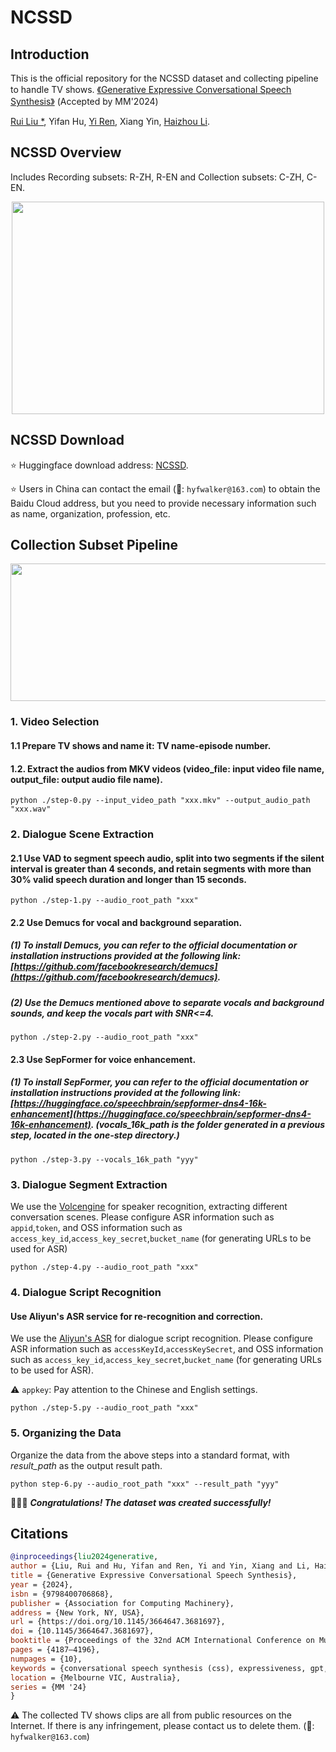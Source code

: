 # NCSSD
## Introduction

This is the official repository for the NCSSD dataset and collecting pipeline to handle TV shows. [《Generative Expressive Conversational Speech Synthesis》](https://arxiv.org/pdf/2407.21491)
 (Accepted by MM'2024)

[Rui Liu *](https://ttslr.github.io/), Yifan Hu, [Yi Ren](https://rayeren.github.io/), Xiang Yin, [Haizhou Li](https://colips.org/~eleliha/).

## NCSSD Overview 
Includes Recording subsets: R-ZH, R-EN and Collection subsets: C-ZH, C-EN.
<div align=center><img width="500" height="340" src="image-1.png"/></div>

## NCSSD Download
⭐ Huggingface download address: [NCSSD](https://huggingface.co/datasets/walkerhyf/NCSSD).

⭐ Users in China can contact the email (📧: ``hyfwalker@163.com``) to obtain the Baidu Cloud address, but you need to provide necessary information such as name, organization, profession, etc.

<!-- GPT-Talker的爬取数据流程 -->

## Collection Subset Pipeline
<div align=center><img width="800" height="220" src="image.png"/></div>

<!-- 0. 搜集的视频+统一名称 -->
### 1. Video Selection
#### 1.1 Prepare TV shows and name it: **TV name-episode number**.

#### 1.2. Extract the audios from MKV videos (video_file: input video file name, output_file: output audio file name).
```
python ./step-0.py --input_video_path "xxx.mkv" --output_audio_path "xxx.wav"
```

<!-- Dialogue Scene Extraction -->
### 2. Dialogue Scene Extraction
#### 2.1 Use VAD to segment speech audio, split into two segments if the silent interval is greater than 4 seconds, and retain segments with more than 30% valid speech duration and longer than 15 seconds.
```
python ./step-1.py --audio_root_path "xxx"
```

<!-- Demucs -->
#### 2.2 Use Demucs for vocal and background separation.
##### (1) To install Demucs, you can refer to the official documentation or installation instructions provided at the following link: [https://github.com/facebookresearch/demucs](https://github.com/facebookresearch/demucs). 

##### (2) Use the Demucs mentioned above to separate vocals and background sounds, and keep the vocals part with SNR<=4.
```
python ./step-2.py --audio_root_path "xxx"
```

<!-- sepformer -->
#### 2.3 Use SepFormer for voice enhancement.
##### (1) To install SepFormer, you can refer to the official documentation or installation instructions provided at the following link: [https://huggingface.co/speechbrain/sepformer-dns4-16k-enhancement](https://huggingface.co/speechbrain/sepformer-dns4-16k-enhancement). (*vocals_16k_path* is the folder generated in a previous step, located in the **one-step** directory.)
```
python ./step-3.py --vocals_16k_path "yyy"
```

<!-- Speaker -->
### 3. Dialogue Segment Extraction
We use the [Volcengine](https://console.volcengine.com/speech/app) for speaker recognition, extracting different conversation scenes. Please configure ASR information such as ``appid``,``token``, and OSS information such as ``access_key_id``,``access_key_secret``,``bucket_name`` (for generating URLs to be used for ASR)
```
python ./step-4.py --audio_root_path "xxx"
```



### 4. Dialogue Script Recognition
#### Use Aliyun's ASR service for re-recognition and correction.

We use the [Aliyun's ASR](https://ai.aliyun.com/nls/filetrans?spm=5176.28508143.nav-v2-dropdown-menu-0.d_main_9_1_1_1.5421154aIHmaWo&scm=20140722.X_data-b7a761a1c730419a6c79._.V_1) for dialogue script recognition. Please configure ASR information such as ``accessKeyId``,``accessKeySecret``, and OSS information such as ``access_key_id``,``access_key_secret``,``bucket_name`` (for generating URLs to be used for ASR). 

⚠ ``appkey``: Pay attention to the Chinese and English settings.

```
python ./step-5.py --audio_root_path "xxx"
```


### 5. Organizing the Data
Organize the data from the above steps into a standard format, with *result_path* as the output result path.
```
python step-6.py --audio_root_path "xxx" --result_path "yyy"
```


🎉🎉🎉 ***Congratulations! The dataset was created successfully!***

## Citations

```bibtex
@inproceedings{liu2024generative,
author = {Liu, Rui and Hu, Yifan and Ren, Yi and Yin, Xiang and Li, Haizhou},
title = {Generative Expressive Conversational Speech Synthesis},
year = {2024},
isbn = {9798400706868},
publisher = {Association for Computing Machinery},
address = {New York, NY, USA},
url = {https://doi.org/10.1145/3664647.3681697},
doi = {10.1145/3664647.3681697},
booktitle = {Proceedings of the 32nd ACM International Conference on Multimedia},
pages = {4187–4196},
numpages = {10},
keywords = {conversational speech synthesis (css), expressiveness, gpt, user-agent conversation},
location = {Melbourne VIC, Australia},
series = {MM '24}
}
```


⚠ The collected TV shows clips are all from public resources on the Internet. If there is any infringement, please contact us to delete them. (📧: ``hyfwalker@163.com``)






